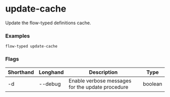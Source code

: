 # update-cache

Update the flow-typed definitions cache.

### Examples

```
flow-typed update-cache
```

### Flags

|Shorthand|Longhand|Description|Type|
|---------|--------|-----------|----|
|-d|--debug|Enable verbose messages for the update procedure|boolean|
